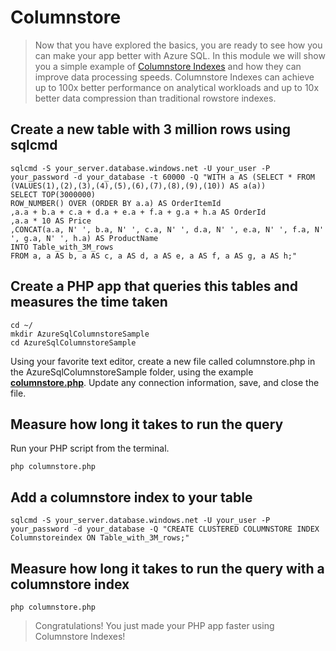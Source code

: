 # Columnstore

> Now that you have explored the basics, you are ready to see how you can make your app better with Azure SQL. In this module we will show you a simple example of [Columnstore Indexes](https://docs.microsoft.com/en-us/sql/relational-databases/indexes/columnstore-indexes-overview) and how they can improve data processing speeds. Columnstore Indexes can achieve up to 100x better performance on analytical workloads and up to 10x better data compression than traditional rowstore indexes.

## Create a new table with 3 million rows using sqlcmd

```terminal
sqlcmd -S your_server.database.windows.net -U your_user -P your_password -d your_database -t 60000 -Q "WITH a AS (SELECT * FROM (VALUES(1),(2),(3),(4),(5),(6),(7),(8),(9),(10)) AS a(a))
SELECT TOP(3000000)
ROW_NUMBER() OVER (ORDER BY a.a) AS OrderItemId
,a.a + b.a + c.a + d.a + e.a + f.a + g.a + h.a AS OrderId
,a.a * 10 AS Price
,CONCAT(a.a, N' ', b.a, N' ', c.a, N' ', d.a, N' ', e.a, N' ', f.a, N' ', g.a, N' ', h.a) AS ProductName
INTO Table_with_3M_rows
FROM a, a AS b, a AS c, a AS d, a AS e, a AS f, a AS g, a AS h;"
```

## Create a PHP app that queries this tables and measures the time taken

```terminal
cd ~/
mkdir AzureSqlColumnstoreSample
cd AzureSqlColumnstoreSample
```

Using your favorite text editor, create a new file called columnstore.php in the AzureSqlColumnstoreSample folder, using the example [**columnstore.php**](https://github.com/Azure-Samples/AzureSqlGettingStartedSamples/blob/master/php/Unix-based/AzureSqlColumnstoreSample/columnstore.php). Update any connection information, save, and close the file.


## Measure how long it takes to run the query

Run your PHP script from the terminal.

```terminal
php columnstore.php
```

## Add a columnstore index to your table

```terminal
sqlcmd -S your_server.database.windows.net -U your_user -P your_password -d your_database -Q "CREATE CLUSTERED COLUMNSTORE INDEX Columnstoreindex ON Table_with_3M_rows;"
```

## Measure how long it takes to run the query with a columnstore index

```terminal
php columnstore.php
```
> Congratulations! You just made your PHP app faster using Columnstore Indexes!
